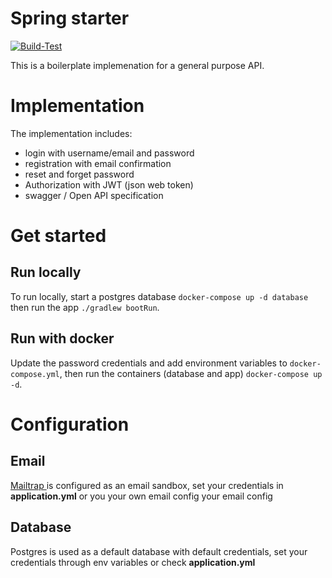 # Spring starter

[![Build-Test](https://github.com/ablil/spring-starter/actions/workflows/build-and-test.yml/badge.svg?branch=main)](https://github.com/ablil/spring-starter/actions/workflows/build-and-test.yml)

This is a boilerplate implemenation for a general purpose API.

# Implementation

The implementation includes:

* login with username/email and password
* registration with email confirmation
* reset and forget password
* Authorization with JWT (json web token)
* swagger / Open API specification

# Get started

## Run locally

To run locally, start a postgres database `docker-compose up -d database` then run the app `./gradlew bootRun`.

## Run with docker

Update the password credentials and add environment variables to `docker-compose.yml`, then run the containers (database
and app)
`docker-compose up -d`.

# Configuration

## Email

[ Mailtrap ]( https://mailtrap.io/ ) is configured as an email sandbox, set your credentials in **application.yml** or
you
your own email config
your email config

## Database

Postgres is used as a default database with default credentials, set your credentials through env variables or
check **application.yml**